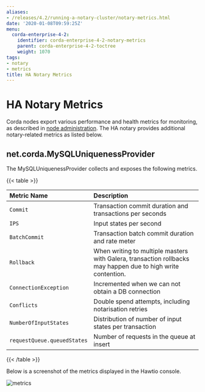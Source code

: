 ```yaml
---
aliases:
- /releases/4.2/running-a-notary-cluster/notary-metrics.html
date: '2020-01-08T09:59:25Z'
menu:
  corda-enterprise-4-2:
    identifier: corda-enterprise-4-2-notary-metrics
    parent: corda-enterprise-4-2-toctree
    weight: 1070
tags:
- notary
- metrics
title: HA Notary Metrics
---
```



# HA Notary Metrics

Corda nodes export various performance and health metrics for monitoring, as
described in [node administration](../node-administration.md). The HA notary provides additional
notary-related metrics as listed below.

## net.corda.MySQLUniquenessProvider

The MySQLUniquenessProvider collects and exposes the following metrics.


{{< table >}}

|Metric Name|Description|
|:-----------------------------|:------------------------------------------------------------------------------|
|`Commit`|Transaction commit duration and transactions per seconds|
|`IPS`|Input states per second|
|`BatchCommit`|Transaction batch commit duration and rate meter|
|`Rollback`|When writing to multiple masters with Galera, transaction rollbacks may happen due to high write contention.|
|`ConnectionException`|Incremented when we can not obtain a DB connection|
|`Conflicts`|Double spend attempts, including notarisation retries|
|`NumberOfInputStates`|Distribution of number of input states per transaction|
|`requestQueue.queuedStates`|Number of requests in the queue at insert|

{{< /table >}}

Below is a screenshot of the metrics displayed in the Hawtio console.

![metrics](/en/metrics.png "metrics")
